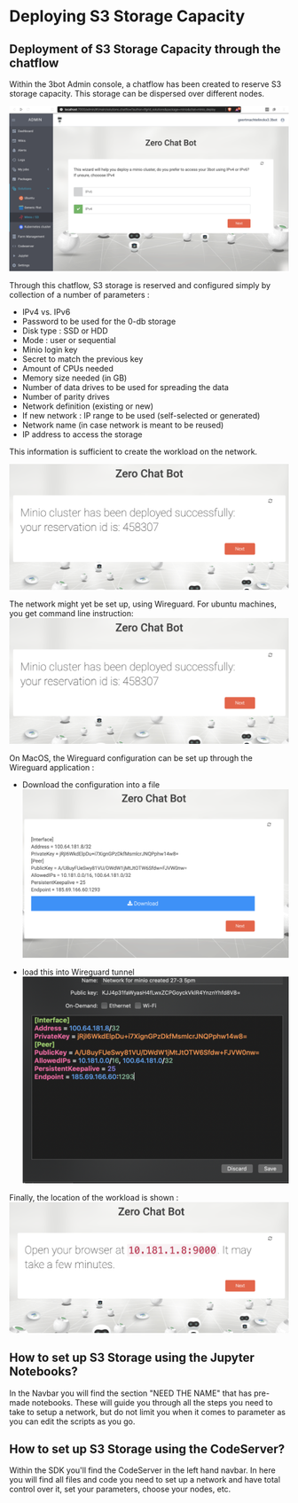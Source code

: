 # Deploying S3 Storage Capacity
## Deployment of S3 Storage Capacity through the chatflow

Within the 3bot Admin console, a chatflow has been created to reserve S3 storage capacity. 
This storage can be dispersed over different nodes. 

![](images/minio_chatflow1.png)

Through this chatflow, S3 storage is reserved and configured simply by collection of a number of parameters : 
- IPv4 vs. IPv6
- Password to be used for the 0-db storage
- Disk type : SSD or HDD
- Mode : user or sequential
- Minio login key
- Secret to match the previous key
- Amount of CPUs needed
- Memory size needed (in GB)
- Number of data drives to be used for spreading the data
- Number of parity drives
- Network definition (existing or new)
- If new network : IP range to be used (self-selected or generated)
- Network name (in case network is meant to be reused)
- IP address to access the storage

This information is sufficient to create the workload on the network.

![](images/minio_chatflow17.png)


The network might yet be set up, using Wireguard.
For ubuntu machines, you get command line instruction: 
![](images/minio_chatflow17.png)


On MacOS, the Wireguard configuration can be set up through the Wireguard application : 
- Download the configuration into a file
![](images/minio_chatflow19.png)


- load this into Wireguard tunnel 
![](images/minio_chatflow20.png)

Finally, the location of the workload is shown : 
![](images/minio_chatflow21.png)


## How to set up S3 Storage using the Jupyter Notebooks?
In the Navbar you will find the section "NEED THE NAME" that has pre-made notebooks. These will guide you through all the steps you need to take to setup a network, but do not limit you when it comes to parameter as you can edit the scripts as you go.

## How to set up S3 Storage using the CodeServer?
Within the SDK you'll find the CodeServer in the left hand navbar.
In here you will find all files and code you need to set up a network and have total control over it, set your parameters, choose your nodes, etc.


